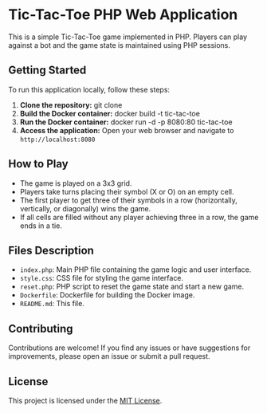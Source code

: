 # Tic-Tac-Toe PHP Web Application

This is a simple Tic-Tac-Toe game implemented in PHP. Players can play against a bot and the game state is maintained using PHP sessions.

## Getting Started

To run this application locally, follow these steps:

1. **Clone the repository:**
   git clone <url>
2. **Build the Docker container:**
   docker build -t tic-tac-toe 
3. **Run the Docker container:**
   docker run -d -p 8080:80 tic-tac-toe
4. **Access the application:**
Open your web browser and navigate to `http://localhost:8080`

## How to Play

- The game is played on a 3x3 grid.
- Players take turns placing their symbol (X or O) on an empty cell.
- The first player to get three of their symbols in a row (horizontally, vertically, or diagonally) wins the game.
- If all cells are filled without any player achieving three in a row, the game ends in a tie.

## Files Description

- `index.php`: Main PHP file containing the game logic and user interface.
- `style.css`: CSS file for styling the game interface.
- `reset.php`: PHP script to reset the game state and start a new game.
- `Dockerfile`: Dockerfile for building the Docker image.
- `README.md`: This file.

## Contributing

Contributions are welcome! If you find any issues or have suggestions for improvements, please open an issue or submit a pull request.

## License

This project is licensed under the [MIT License](LICENSE).






   
